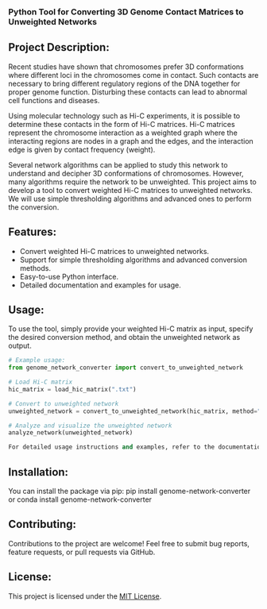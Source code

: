 ### Python Tool for Converting 3D Genome Contact Matrices to Unweighted Networks

## Project Description:

Recent studies have shown that chromosomes prefer 3D conformations where different loci in the chromosomes come in contact. Such contacts are necessary to bring different regulatory regions of the DNA together for proper genome function. Disturbing these contacts can lead to abnormal cell functions and diseases.

Using molecular technology such as Hi-C experiments, it is possible to determine these contacts in the form of Hi-C matrices. Hi-C matrices represent the chromosome interaction as a weighted graph where the interacting regions are nodes in a graph and the edges, and the interaction edge is given by contact frequency (weight).

Several network algorithms can be applied to study this network to understand and decipher 3D conformations of chromosomes. However, many algorithms require the network to be unweighted. This project aims to develop a tool to convert weighted Hi-C matrices to unweighted networks. We will use simple thresholding algorithms and advanced ones to perform the conversion.

## Features:

- Convert weighted Hi-C matrices to unweighted networks.
- Support for simple thresholding algorithms and advanced conversion methods.
- Easy-to-use Python interface.
- Detailed documentation and examples for usage.

## Usage:

To use the tool, simply provide your weighted Hi-C matrix as input, specify the desired conversion method, and obtain the unweighted network as output.

```python
# Example usage:
from genome_network_converter import convert_to_unweighted_network

# Load Hi-C matrix
hic_matrix = load_hic_matrix(".txt")

# Convert to unweighted network
unweighted_network = convert_to_unweighted_network(hic_matrix, method="thresholding")

# Analyze and visualize the unweighted network
analyze_network(unweighted_network)

For detailed usage instructions and examples, refer to the documentation.
```
## Installation:
You can install the package via pip:
pip install genome-network-converter 
or conda install genome-network-converter 

## Contributing:
Contributions to the project are welcome! Feel free to submit bug reports, feature requests, or pull requests via GitHub.

## License:
This project is licensed under the [MIT License](LICENSE).
